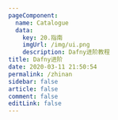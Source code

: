 ```yaml
---
pageComponent:
  name: Catalogue
  data:
    key: 20.指南
    imgUrl: /img/ui.png
    description: Dafny进阶教程
title: Dafny进阶
date: 2020-03-11 21:50:54
permalink: /zhinan
sidebar: false
article: false
comment: false
editLink: false
---
```

